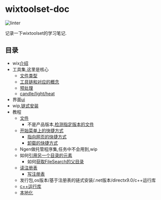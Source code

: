 # wixtoolset-doc

![linter](https://github.com/63isOK/wixtoolset-doc/workflows/linter/badge.svg)

记录一下wixtoolset的学习笔记.

## 目录

- wix[介绍](/posts/wix.md)
- 工具集,这里是核心
  - [文件类型](/posts/file-type.md)
  - [工具链和对应的概念](/posts/tools.md)
  - [预处理](/posts/preprocessor.md)
  - [candle/light/heat](/posts/my-tools.md)
- 界面[ui](/posts/ui.md)
- wip,[链式安装](/posts/bundle.md)
- 教程
  - [文件](/posts/file.md)
    - 不是产品版本,[检测指定版本的文件](/posts/file-version.md)
  - [开始菜单上的快捷方式](/posts/shortcut.md)
    - [指向网页的快捷方式](/posts/shortcut-web.md)
    - [卸载的快捷方式](/posts/shortcut-uninstall.md)
  - Ngen做托管程序集,任务中不会用到,wip
  - 如何[引用另一个目录的元素](/posts/directory-search.md)
    - 如何[获取FileSearch的父目录](/posts/directory-parent.md)
  - [读注册表](/posts/reg-read.md)
    - [写注册表](/posts/reg-write.md)
  - 发行包,os版本/基于注册表的链式安装/.net版本/directx9.0/c++运行库
  - [c++运行库](/posts/cpp.md)
  - [本地化](/posts/localizable.md)
